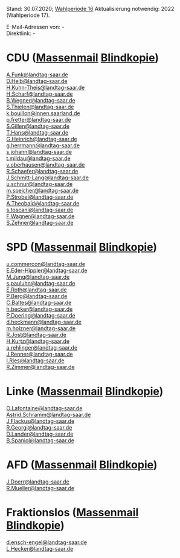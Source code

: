 Stand: 30.07.2020; [Wahlperiode 16](https://de.wikipedia.org/wiki/Liste_der_Mitglieder_des_Landtages_des_Saarlandes_(16._Wahlperiode))    
Aktualisierung notwendig: 2022 (Wahlperiode 17).      
    
E-Mail-Adressen von: -     
Direktlink: -
      
      
# CDU ([Massenmail](mailto:A.Funk@landtag-saar.de;D.Heib@landtag-saar.de;H.Kuhn-Theis@landtag-saar.de;H.Scharf@landtag-saar.de;B.Wegner@landtag-saar.de;S.Thielen@landtag-saar.de;k.bouillon@innen.saarland.de;p.fretter@landtag-saar.de;S.Gillen@landtag-saar.de;T.Hans@landtag-saar.de;G.Heinrich@landtag-saar.de;g.herrmann@landtag-saar.de;s.johann@landtag-saar.de;t.mildau@landtag-saar.de;v.oberhausen@landtag-saar.de;R.Schaefer@landtag-saar.de;J.Schmitt-Lang@landtag-saar.de;u.schnur@landtag-saar.de;m.speicher@landtag-saar.de;P.Strobel@landtag-saar.de;A.Theobald@landtag-saar.de;s.toscani@landtag-saar.de;F.Wagner@landtag-saar.de;S.Zehner@landtag-saar.de;) [Blindkopie](mailto:A.Funk@landtag-saar.de;D.Heib@landtag-saar.de;H.Kuhn-Theis@landtag-saar.de;H.Scharf@landtag-saar.de;B.Wegner@landtag-saar.de;S.Thielen@landtag-saar.de;k.bouillon@innen.saarland.de;p.fretter@landtag-saar.de;S.Gillen@landtag-saar.de;T.Hans@landtag-saar.de;G.Heinrich@landtag-saar.de;g.herrmann@landtag-saar.de;s.johann@landtag-saar.de;t.mildau@landtag-saar.de;v.oberhausen@landtag-saar.de;R.Schaefer@landtag-saar.de;J.Schmitt-Lang@landtag-saar.de;u.schnur@landtag-saar.de;m.speicher@landtag-saar.de;P.Strobel@landtag-saar.de;A.Theobald@landtag-saar.de;s.toscani@landtag-saar.de;F.Wagner@landtag-saar.de;S.Zehner@landtag-saar.de;))
  
A.Funk@landtag-saar.de  
D.Heib@landtag-saar.de  
H.Kuhn-Theis@landtag-saar.de  
H.Scharf@landtag-saar.de  
B.Wegner@landtag-saar.de  
S.Thielen@landtag-saar.de  
k.bouillon@innen.saarland.de  
p.fretter@landtag-saar.de  
S.Gillen@landtag-saar.de  
T.Hans@landtag-saar.de  
G.Heinrich@landtag-saar.de  
g.herrmann@landtag-saar.de  
s.johann@landtag-saar.de  
t.mildau@landtag-saar.de  
v.oberhausen@landtag-saar.de  
R.Schaefer@landtag-saar.de  
J.Schmitt-Lang@landtag-saar.de  
u.schnur@landtag-saar.de  
m.speicher@landtag-saar.de  
P.Strobel@landtag-saar.de  
A.Theobald@landtag-saar.de  
s.toscani@landtag-saar.de  
F.Wagner@landtag-saar.de  
S.Zehner@landtag-saar.de  
    
    
# SPD ([Massenmail](mailto:u.commercon@landtag-saar.de;E.Eder-Hippler@landtag-saar.de;M.Jung@landtag-saar.de;s.pauluhn@landtag-saar.de;E.Roth@landtag-saar.de;P.Berg@landtag-saar.de;C.Baltes@landtag-saar.de;h.becker@landtag-saar.de;P.Doering@landtag-saar.de;d.heckmann@landtag-saar.de;m.holzner@landtag-saar.de;R.Jost@landtag-saar.de;H.Kurtz@landtag-saar.de;a.rehlinger@landtag-saar.de;J.Renner@landtag-saar.de;I.Ries@landtag-saar.de;R.Zimmer@landtag-saar.de;) [Blindkopie](mailto:u.commercon@landtag-saar.de;E.Eder-Hippler@landtag-saar.de;M.Jung@landtag-saar.de;s.pauluhn@landtag-saar.de;E.Roth@landtag-saar.de;P.Berg@landtag-saar.de;C.Baltes@landtag-saar.de;h.becker@landtag-saar.de;P.Doering@landtag-saar.de;d.heckmann@landtag-saar.de;m.holzner@landtag-saar.de;R.Jost@landtag-saar.de;H.Kurtz@landtag-saar.de;a.rehlinger@landtag-saar.de;J.Renner@landtag-saar.de;I.Ries@landtag-saar.de;R.Zimmer@landtag-saar.de;))
  
u.commercon@landtag-saar.de  
E.Eder-Hippler@landtag-saar.de  
M.Jung@landtag-saar.de  
s.pauluhn@landtag-saar.de  
E.Roth@landtag-saar.de  
P.Berg@landtag-saar.de  
C.Baltes@landtag-saar.de  
h.becker@landtag-saar.de  
P.Doering@landtag-saar.de  
d.heckmann@landtag-saar.de  
m.holzner@landtag-saar.de  
R.Jost@landtag-saar.de  
H.Kurtz@landtag-saar.de  
a.rehlinger@landtag-saar.de  
J.Renner@landtag-saar.de  
I.Ries@landtag-saar.de  
R.Zimmer@landtag-saar.de  
    
    
# Linke ([Massenmail](mailto:O.Lafontaine@landtag-saar.de;Astrid.Schramm@landtag-saar.de;J.Flackus@landtag-saar.de;R.Georgi@landtag-saar.de;D.Lander@landtag-saar.de;B.Spaniol@landtag-saar.de;) [Blindkopie](mailto:O.Lafontaine@landtag-saar.de;Astrid.Schramm@landtag-saar.de;J.Flackus@landtag-saar.de;R.Georgi@landtag-saar.de;D.Lander@landtag-saar.de;B.Spaniol@landtag-saar.de;))
  
O.Lafontaine@landtag-saar.de  
Astrid.Schramm@landtag-saar.de  
J.Flackus@landtag-saar.de  
R.Georgi@landtag-saar.de  
D.Lander@landtag-saar.de  
B.Spaniol@landtag-saar.de  
    
    
# AFD ([Massenmail](mailto:J.Doerr@landtag-saar.de;R.Mueller@landtag-saar.de;) [Blindkopie](mailto:J.Doerr@landtag-saar.de;R.Mueller@landtag-saar.de;))
  
J.Doerr@landtag-saar.de  
R.Mueller@landtag-saar.de  
    
    
# Fraktionslos ([Massenmail](mailto:d.ensch-engel@landtag-saar.de;L.Hecker@landtag-saar.de;) [Blindkopie](mailto:d.ensch-engel@landtag-saar.de;L.Hecker@landtag-saar.de;))
  
d.ensch-engel@landtag-saar.de  
L.Hecker@landtag-saar.de  
